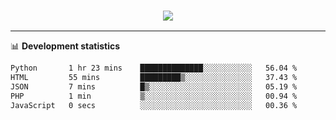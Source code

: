 <h3 align="center">
  <a href="https://github.com/hwalker928">
      <img src="https://github-profile-trophy.vercel.app/?username=hwalker928&no-bg=true&no-frame=true">
  </a>
</h3>


<hr>

📊 **Development statistics**

<!--START_SECTION:waka-->

```txt
Python       1 hr 23 mins    ██████████████░░░░░░░░░░░   56.04 %
HTML         55 mins         █████████▒░░░░░░░░░░░░░░░   37.43 %
JSON         7 mins          █▒░░░░░░░░░░░░░░░░░░░░░░░   05.19 %
PHP          1 min           ▒░░░░░░░░░░░░░░░░░░░░░░░░   00.94 %
JavaScript   0 secs          ░░░░░░░░░░░░░░░░░░░░░░░░░   00.36 %
```

<!--END_SECTION:waka-->
